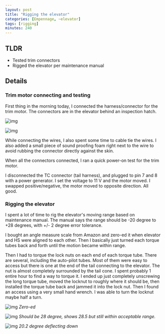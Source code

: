 ```yaml
---
layout: post
title: "Rigging the elevator"
categories: [Empennage, ~elevator]
tags: [rigging]
minutes: 240
---
```


## TLDR

- Tested trim connectors
- Rigged the elevator per maintenance manual
  
## Details

### Trim motor connecting and testing

First thing in the morning today, I connected the harness/connector for the trim motor. The connectors are in the elevator behind an inspection hatch.

![img](https://lh3.googleusercontent.com/pw/AP1GczPDbF9Z4eZ-D5O8QgVGmNlD_KbD3cjMHpjx_pkFvc7y1ycx2K3RNTkHUFCfKYhkqo_ZcFIaxqcxVQ0iHUBNKOY-rwF9r972iwL0PninodD0qvZKmKxNkWZxWxxhqEVANAaT20Md6yVQfosiNShk-W82JQ=w1290-h1712-s-no-gm?authuser=0)

![img](https://lh3.googleusercontent.com/pw/AP1GczNb0471lv19EEwZfJK0qpvSbbteAe_yHP9_cdBedXB4WddM773pNQA0VR_hLS9FDKW4JsFoyQsRgsVrV6OQOsmg5RqcQLpnexY9kntP6ZfBJZtSGs9sB_xFKXsIpLI-xy3J0Qp9DO96KfuDAVnwiNlgJg=w1290-h1712-s-no-gm?authuser=0)

While connecting the wires, I also spent some time to cable tie the wires. I also added a small piece of sound proofing foam right next to the wire to avoid rubbing the connector directly against the skin.

When all the connectors connected, I ran a quick power-on test for the trim motor.

I disconnected the TC connector (tail harness), and plugged to pin 7 and 8 with a power generator. I set the voltage to 11 V and the motor moved. I swapped positive/negative, the motor moved to opposite direction. All good.

### Rigging the elevator

I spent a lot of time to rig the elevator's moving range based on maintenance manual. The manual says the range should be -20 degree to +28 degrees, with +/- 2 degree error tolerance.

I bought an angle measure scale from Amazon and zero-ed it when elevator and HS were aligned to each other. Then I basically just turned each torque tubes back and forth until the motion became within range.

Then I had to torque the lock nuts on each end of each torque tube. There are several, including the auto-pilot tubes. Most of them were easy to access but there is one at the end of the tail connecting to the elevator. The nut is almost completely surrounded by the tail cone. I spent probably 1 entire hour to find a way to torque it. I ended up just completely unscrewing the long torque tube, moved the locknut to roughly where it should be, then installed the torque tube back and jammed it into the lock nut. Then I found an access using a very small hand wrench. I was able to turn the locknut maybe half a turn.

![img](https://lh3.googleusercontent.com/pw/AP1GczPkQYV4X17St0hutBK03IqWD41vHQPiCOREvcmn4bNQ5WhcBF92hg6nkrVTQP-YMEIunggkN_tlbZpBXb1Ea9BhgFIMx3UgpcAPDopxVdhPlkTw80ESLfb_ooUCTUZbtwYqkf1AvGmZ1Kxm1fwhYXCrRw=w1290-h1712-s-no-gm?authuser=0)
_Zero-ed_

![img](https://lh3.googleusercontent.com/pw/AP1GczN1VDIW_yfMvEOIlDBiZIEM_-kKVnzO5_-OYbjavBcCq3bY--ifBSX83p_KCloiz3KjsfcencpKZETq_8AD9jraiPoVscQhXQ-zfjCBrFJQxwvLaJZRPyOZaqgIi_Merz8NRkYCLqzgI4eZL4BN6jizuQ=w1290-h1712-s-no-gm?authuser=0)
_Should be 28 degree, shows 28.5 but still within acceptable range._

![img](https://lh3.googleusercontent.com/pw/AP1GczNQlgfJPHAACtibzIXKv02Cd6ShbVdtP_278tgf63t7erG6yyn56oByCdwVWDsl1VNJ7GsKggdMo1rBlfewLRn8d3ncf8ni1nhq_jr5iD-YISFDtVaNxfnE8l_cOI1dMoswNBqihsJee77d5udvIrkdrQ=w1290-h1712-s-no-gm?authuser=0)
_20.2 degree deflecting down_
